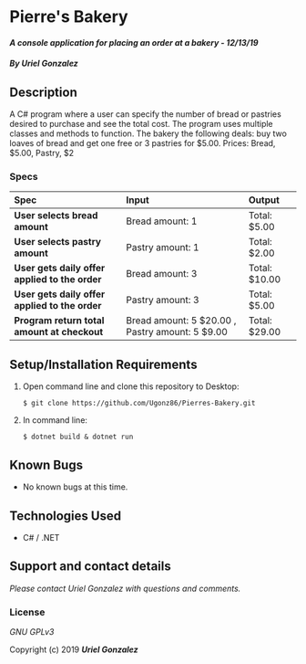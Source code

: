 # Pierre's Bakery

#### _A console application for placing an order at a bakery - 12/13/19_

#### _By **Uriel Gonzalez**_

## Description

A C# program where a user can specify the number of bread or pastries desired to purchase and see the total cost. The program uses multiple classes and methods to function. The bakery the following deals: buy two loaves of bread and get one free or 3 pastries for $5.00.
Prices: Bread, $5.00, Pastry, $2

### Specs
| Spec | Input | Output |
| :-------------     | :------------- | :------------- |
| **User selects bread amount** | Bread amount: 1 | Total: $5.00 |
| **User selects pastry amount** | Pastry amount: 1 | Total: $2.00 |
| **User gets daily offer applied to the order** | Bread amount: 3 | Total: $10.00 |
| **User gets daily offer applied to the order** | Pastry amount: 3 | Total: $5.00 |
| **Program return total amount at checkout** | Bread amount: 5 $20.00 , Pastry amount: 5 $9.00 | Total: $29.00 |

## Setup/Installation Requirements

1. Open command line and clone this repository to Desktop:
    ```
    $ git clone https://github.com/Ugonz86/Pierres-Bakery.git
    ```
2. In command line:
    ```
    $ dotnet build & dotnet run
    ```

## Known Bugs
* No known bugs at this time.

## Technologies Used
* C# / .NET

## Support and contact details

_Please contact Uriel Gonzalez with questions and comments._

### License

*GNU GPLv3*

Copyright (c) 2019 **_Uriel Gonzalez_**
